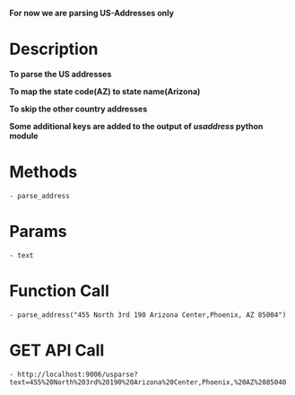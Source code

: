 **For now we are parsing US-Addresses only**

# Description

**To parse the US addresses**

**To map the state code(AZ) to state name(Arizona)**

**To skip the other country addresses**

**Some additional keys are added to the output of *usaddress* python module**

# Methods
	- parse_address

# Params
	- text

# Function Call
	- parse_address("455 North 3rd 190 Arizona Center,Phoenix, AZ 85004")

# GET API Call
	- http://localhost:9006/usparse?text=455%20North%203rd%20190%20Arizona%20Center,Phoenix,%20AZ%2085040